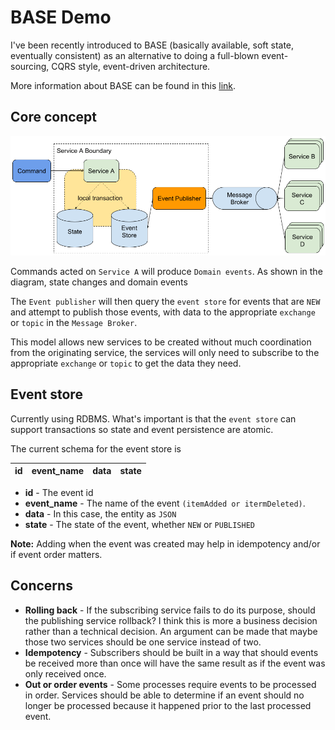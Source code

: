 # BASE Demo
I've been recently introduced to BASE (basically available, soft state, eventually consistent) as an alternative to 
doing a full-blown event-sourcing, CQRS style, event-driven architecture.

More information about BASE can be found in this [link](http://bit.ly/ebaybase).

## Core concept

![BASE diagram](docs/images/BASE.png)

Commands acted on `Service A` will produce `Domain events`. As shown in the diagram, state changes and domain events 

The `Event publisher` will then query the `event store` for events that are `NEW` and attempt to publish those events, 
with data to the appropriate `exchange` or `topic` in the `Message Broker`.

This model allows new services to be created without much coordination from the originating service, the services will only need 
to subscribe to the appropriate `exchange` or `topic` to get the data they need.

## Event store

Currently using RDBMS. What's important is that the `event store` can support transactions so state and event 
persistence are atomic. 

The current schema for the event store is

| id  | event_name | data | state |
| --- | ---------- | ---- | ----- |

- **id** - The event id
- **event_name** - The name of the event `(itemAdded or itermDeleted)`.
- **data** - In this case, the entity as `JSON`
- **state** - The state of the event, whether `NEW` or `PUBLISHED`

**Note:** Adding when the event was created may help in idempotency and/or if event order matters.

## Concerns

- **Rolling back** - If the subscribing service fails to do its purpose, should the publishing service rollback? 
I think this is more a business decision rather than a technical decision. An argument can be made that maybe those 
two services should be one service instead of two.
- **Idempotency** - Subscribers should be built in a way that should events be received more than once will have the 
same result as if the event was only received once.
- **Out or order events** - Some processes require events to be processed in order. Services should be able to 
determine if an event should no longer be processed because it happened prior to the last processed event.
